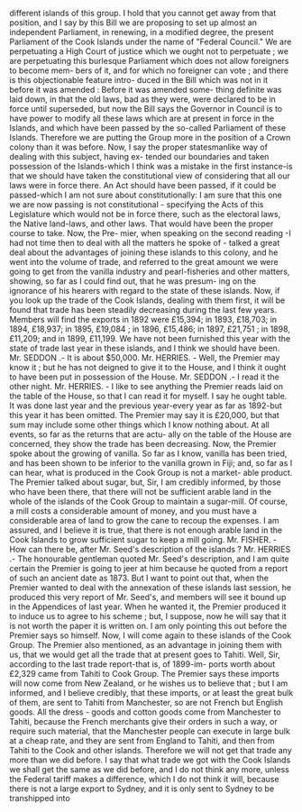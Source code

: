 different islands of this group. I hold that you cannot get away from that position, and I say by this Bill we are proposing to set up almost an independent Parliament, in renewing, in a modified degree, the present Parliament of the Cook Islands under the name of "Federal Council." We are perpetuating a High Court of justice which we ought not to perpetuate ; we are perpetuating this burlesque Parliament which does not allow foreigners to become mem- bers of it, and for which no foreigner can vote ; and there is this objectionable feature intro- duced in the Bill which was not in it before it was amended : Before it was amended some- thing definite was laid down, in that the old laws, bad as they were, were declared to be in force until superseded, but now the Bill says the Governor in Council is to have power to modify all these laws which are at present in force in the Islands, and which have been passed by the so-called Parliament of these Islands. Therefore we are putting the Group more in the position of a Crown colony than it was before. Now, I say the proper statesmanlike way of dealing with this subject, having ex- tended our boundaries and taken possession of the Islands-which I think was a mistake in the first instance-is that we should have taken the constitutional view of considering that all our laws were in force there. An Act should have been passed, if it could be passed-which I am not sure about constitutionally: I am sure that this one we are now passing is not constitutional - specifying the Acts of this Legislature which would not be in force there, such as the electoral laws, the Native land-laws, and other laws. That would have been the proper course to take. Now, the Pre- mier, when speaking on the second reading -I had not time then to deal with all the matters he spoke of - talked a great deal about the advantages of joining these islands to this colony, and he went into the volume of trade, and referred to the great amount we were going to get from the vanilla industry and pearl-fisheries and other matters, showing, so far as I could find out, that he was presum- ing on the ignorance of his hearers with regard to the state of these islands. Now, if you look up the trade of the Cook Islands, dealing with them first, it will be found that trade has been steadily decreasing during the last few years. Members will find the exports in 1892 were £15,394; in 1893, £18,703; in 1894, £18,937; in 1895, £19,084 ; in 1896, £15,486; in 1897, £21,751 ; in 1898, £11,209; and in 1899, £11,199. We have not been furnished this year with the state of trade last year in these islands, and I think we should have been. Mr. SEDDON .- It is about $50,000. Mr. HERRIES. - Well, the Premier may know it ; but he has not deigned to give it to the House, and I think it ought to have been put in possession of the House. Mr. SEDDON .- I read it the other night. Mr. HERRIES. - I like to see anything the Premier reads laid on the table of the House, so that I can read it for myself. I say he ought table. It was done last year and the previous year-every year as far as 1892-but this year it has been omitted. The Premier may say it is £20,000, but that sum may include some other things which I know nothing about. At all events, so far as the returns that are actu- ally on the table of the House are concerned, they show the trade has been decreasing. Now, the Premier spoke about the growing of vanilla. So far as I know, vanilla has been tried, and has been shown to be inferior to the vanilla grown in Fiji; and, so far as I can hear, what is produced in the Cook Group is not a market- able product. The Premier talked about sugar, but, Sir, I am credibly informed, by those who have been there, that there will not be sufficient arable land in the whole of the islands of the Cook Group to maintain a sugar-mill. Of course, a mill costs a considerable amount of money, and you must have a considerable area of land to grow the cane to recoup the expenses. I am assured, and I believe it is true, that there is not enough arable land in the Cook Islands to grow sufficient sugar to keep a mill going. Mr. FISHER. - How can there be, after Mr. Seed's description of the islands ? Mr. HERRIES .- The honourable gentleman quoted Mr. Seed's description, and I am quite certain the Premier is going to jeer at him because he quoted from a report of such an ancient date as 1873. But I want to point out that, when the Premier wanted to deal with the annexation of these islands last session, he produced this very report of Mr. Seed's, and members will see it bound up in the Appendices of last year. When he wanted it, the Premier produced it to induce us to agree to his scheme ; but, I suppose, now he will say that it is not worth the paper it is written on. I am only pointing this out before the Premier says so himself. Now, I will come again to these islands of the Cook Group. The Premier also mentioned, as an advantage in joining them with us, that we would get all the trade that at present goes to Tahiti. Well, Sir, according to the last trade report-that is, of 1899-im- ports worth about £2,329 came from Tahiti to Cook Group. The Premier says these imports will now come from New Zealand, or he wishes us to believe that ; but I am informed, and I believe credibly, that these imports, or at least the great bulk of them, are sent to Tahiti from Manchester, so are not French but English goods. All the dress - goods and cotton goods come from Manchester to Tahiti, because the French merchants give their orders in such a way, or require such material, that the Manchester people can execute in large bulk at a cheap rate, and they are sent from England to Tahiti, and then from Tahiti to the Cook and other islands. Therefore we will not get that trade any more than we did before. I say that what trade we got with the Cook Islands we shall get the same as we did before, and I do not think any more, unless the Federal tariff makes a difference, which I do not think it will, because there is not a large export to Sydney, and it is only sent to Sydney to be transhipped into 